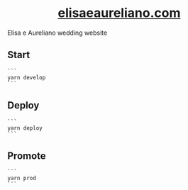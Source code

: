 <h1 align="center">
  <a href="https://elisaeaureliano.com" target="_blank">elisaeaureliano.com</a>
</h1>

Elisa e Aureliano wedding website

## Start
    ```
    yarn develop
    ```

## Deploy
    ```
    yarn deploy
    ```
    
## Promote
    ```
    yarn prod
    ```
